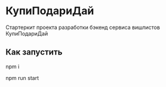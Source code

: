 # КупиПодариДай

Стартеркит проекта разработки бэкенд сервиса вишлистов КупиПодариДай


## Как запустить

npm i

npm run start



